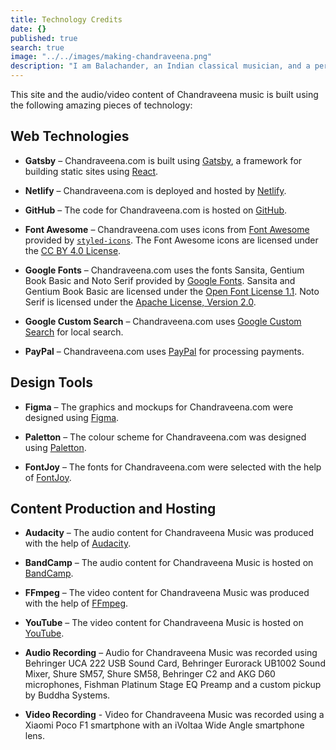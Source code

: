 ```yaml
---
title: Technology Credits
date: {}
published: true
search: true
image: "../../images/making-chandraveena.png"
description: "I am Balachander, an Indian classical musician, and a performing artist of Chandraveena. I am able to bring Chandraveena music to all of you listeners thanks to these amazing technologies."
---
```


This site and the audio/video content of Chandraveena music is built using the following amazing pieces of technology:

## Web Technologies

* **Gatsby** – Chandraveena.com is built using [Gatsby](https://www.gatsbyjs.org), a framework for building static sites using [React](https://reactjs.org/).

* **Netlify** – Chandraveena.com is deployed and hosted by [Netlify](https://www.netlify.com).

* **GitHub** – The code for Chandraveena.com is hosted on [GitHub](https://github.com).

* **Font Awesome** – Chandraveena.com uses icons from [Font Awesome](https://fontawesome.com/) provided by [`styled-icons`](https://github.com/jacobwgillespie/styled-icons). The Font Awesome icons are licensed under the [CC BY 4.0 License](https://github.com/FortAwesome/Font-Awesome/blob/master/LICENSE.txt).

* **Google Fonts** – Chandraveena.com uses the fonts Sansita, Gentium Book Basic and Noto Serif provided by [Google Fonts](https://fonts.google.com/). Sansita and Gentium Book Basic are licensed under the [Open Font License 1.1](https://scripts.sil.org/OFL). Noto Serif is licensed under the [Apache License, Version 2.0](http://www.apache.org/licenses/LICENSE-2.0).

* **Google Custom Search** – Chandraveena.com uses [Google Custom Search](https://cse.google.com/) for local search.

* **PayPal** – Chandraveena.com uses [PayPal](https://www.paypal.com/) for processing payments.

## Design Tools

* **Figma** – The graphics and mockups for Chandraveena.com were designed using [Figma](https://www.figma.com/).

* **Paletton** – The colour scheme for Chandraveena.com was designed using [Paletton](https://paletton.com/).

* **FontJoy** – The fonts for Chandraveena.com were selected with the help of [FontJoy](http://fontjoy.com/).

## Content Production and Hosting

* **Audacity** – The audio content for Chandraveena Music was produced with the help of [Audacity](https://www.audacityteam.org/).

* **BandCamp** – The audio content for Chandraveena Music is hosted on [BandCamp](https://chandraveena.bandcamp.com/).

* **FFmpeg** – The video content for Chandraveena Music was produced with the help of [FFmpeg](https://www.ffmpeg.org/).

* **YouTube** – The video content for Chandraveena Music is hosted on [YouTube](https://www.youtube.com/channel/UCxPyMV4LS9YBePXM0mV4hjg).

* **Audio Recording** – Audio for Chandraveena Music was recorded using Behringer UCA 222 USB Sound Card, Behringer Eurorack UB1002 Sound Mixer, Shure SM57, Shure SM58, Behringer C2 and AKG D60 microphones, Fishman Platinum Stage EQ Preamp and a custom pickup by Buddha Systems.

* **Video Recording** - Video for Chandraveena Music was recorded using a Xiaomi Poco F1 smartphone with an iVoltaa Wide Angle smartphone lens.
